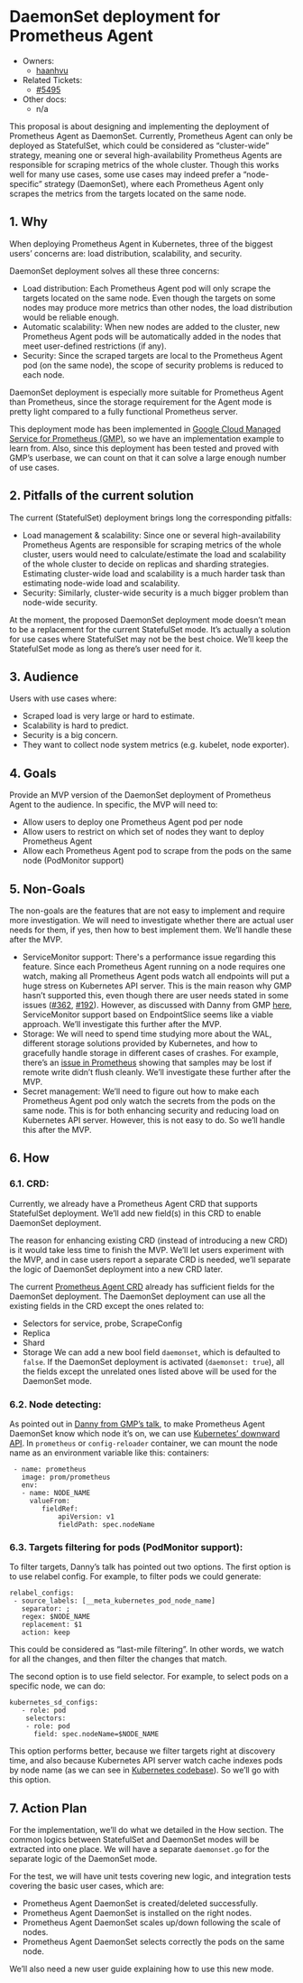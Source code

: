 # DaemonSet deployment for Prometheus Agent

* Owners:
  * [haanhvu](https://github.com/haanhvu)
* Related Tickets:
  * [#5495](https://github.com/prometheus-operator/prometheus-operator/issues/5495)
* Other docs:
  * n/a

This proposal is about designing and implementing the deployment of Prometheus Agent as DaemonSet. Currently, Prometheus Agent can only be deployed as StatefulSet, which could be considered as “cluster-wide” strategy, meaning one or several high-availability Prometheus Agents are responsible for scraping metrics of the whole cluster. Though this works well for many use cases, some use cases may indeed prefer a “node-specific” strategy (DaemonSet), where each Prometheus Agent only scrapes the metrics from the targets located on the same node.


## 1. Why

When deploying Prometheus Agent in Kubernetes, three of the biggest users’ concerns are: load distribution, scalability, and security.

DaemonSet deployment solves all these three concerns:
* Load distribution: Each Prometheus Agent pod will only scrape the targets located on the same node. Even though the targets on some nodes may produce more metrics than other nodes, the load distribution would be reliable enough.
* Automatic scalability: When new nodes are added to the cluster, new Prometheus Agent pods will be automatically added in the nodes that meet user-defined restrictions (if any).
* Security: Since the scraped targets are local to the Prometheus Agent pod (on the same node), the scope of security problems is reduced to each node.

DaemonSet deployment is especially more suitable for Prometheus Agent than Prometheus, since the storage requirement for the Agent mode is pretty light compared to a fully functional Prometheus server.

This deployment mode has been implemented in [Google Cloud Managed Service for Prometheus (GMP)](https://github.com/GoogleCloudPlatform/prometheus-engine/), so we have an implementation example to learn from. Also, since this deployment has been tested and proved with GMP’s userbase, we can count on that it can solve a large enough number of use cases.


## 2. Pitfalls of the current solution

The current (StatefulSet) deployment brings long the corresponding pitfalls:
* Load management & scalability: Since one or several high-availability Prometheus Agents are responsible for scraping metrics of the whole cluster, users would need to calculate/estimate the load and scalability of the whole cluster to decide on replicas and sharding strategies. Estimating cluster-wide load and scalability is a much harder task than estimating node-wide load and scalability.
* Security: Similarly, cluster-wide security is a much bigger problem than node-wide security.

At the moment, the proposed DaemonSet deployment mode doesn’t mean to be a replacement for the current StatefulSet mode. It’s actually a solution for use cases where StatefulSet may not be the best choice. We’ll keep the StatefulSet mode as long as there’s user need for it.


## 3. Audience

Users with use cases where:
* Scraped load is very large or hard to estimate.
* Scalability is hard to predict.
* Security is a big concern.
* They want to collect node system metrics (e.g. kubelet, node exporter).


## 4. Goals

Provide an MVP version of the DaemonSet deployment of Prometheus Agent to the audience.
In specific, the MVP will need to:
* Allow users to deploy one Prometheus Agent pod per node
* Allow users to restrict on which set of nodes they want to deploy Prometheus Agent
* Allow each Prometheus Agent pod to scrape from the pods on the same node (PodMonitor support)


## 5. Non-Goals

The non-goals are the features that are not easy to implement and require more investigation. We will need to investigate whether there are actual user needs for them, if yes, then how to best implement them. We’ll handle these after the MVP.
* ServiceMonitor support: There's a performance issue regarding this feature. Since each Prometheus Agent running on a node requires one watch, making all Prometheus Agent pods watch all endpoints will put a huge stress on Kubernetes API server. This is the main reason why GMP hasn’t supported this, even though there are user needs stated in some issues ([#362](https://github.com/GoogleCloudPlatform/prometheus-engine/issues/362), [#192](https://github.com/GoogleCloudPlatform/prometheus-engine/issues/192)). However, as discussed with Danny from GMP [here](https://github.com/GoogleCloudPlatform/prometheus-engine/issues/192#issuecomment-2028850846), ServiceMonitor support based on EndpointSlice seems like a viable approach. We’ll investigate this further after the MVP.
* Storage: We will need to spend time studying more about the WAL, different storage solutions provided by Kubernetes, and how to gracefully handle storage in different cases of crashes. For example, there’s an [issue in Prometheus](https://github.com/prometheus/prometheus/issues/8809) showing that samples may be lost if remote write didn’t flush cleanly. We’ll investigate these further after the MVP.
* Secret management: We’ll need to figure out how to make each Prometheus Agent pod only watch the secrets from the pods on the same node. This is for both enhancing security and reducing load on Kubernetes API server. However, this is not easy to do. So we’ll handle this after the MVP.


## 6. How

### 6.1. CRD:

Currently, we already have a Prometheus Agent CRD that supports StatefulSet deployment. We’ll add new field(s) in this CRD to enable DaemonSet deployment.

The reason for enhancing existing CRD (instead of introducing a new CRD) is it would take less time to finish the MVP. We’ll let users experiment with the MVP, and in case users report a separate CRD is needed, we’ll separate the logic of DaemonSet deployment into a new CRD later.

The current [Prometheus Agent CRD](https://prometheus-operator.dev/docs/operator/api/#monitoring.coreos.com/v1alpha1.PrometheusAgent) already has sufficient fields for the DaemonSet deployment. The DaemonSet deployment can use all the existing fields in the CRD except the ones related to:
* Selectors for service, probe, ScrapeConfig
* Replica
* Shard
* Storage
We can add a new bool field `daemonset`, which is defaulted to `false`. If the DaemonSet deployment is activated (`daemonset: true`), all the fields except the unrelated ones listed above will be used for the DaemonSet mode.

### 6.2. Node detecting:

As pointed out in [Danny from GMP’s talk](https://www.youtube.com/watch?v=yk2aaAyxgKw), to make Prometheus Agent DaemonSet know which node it’s on, we can use [Kubernetes’ downward API](https://kubernetes.io/docs/tasks/inject-data-application/environment-variable-expose-pod-information/). In `prometheus` or `config-reloader` container, we can mount the node name as an environment variable like this:
containers:
```
 - name: prometheus
   image: prom/prometheus
   env:
   - name: NODE_NAME
     valueFrom:
     	fieldRef:
     		apiVersion: v1
     		fieldPath: spec.nodeName
```

### 6.3. Targets filtering for pods (PodMonitor support):

To filter targets, Danny’s talk has pointed out two options.
The first option is to use relabel config. For example, to filter pods we could generate:
```
relabel_configs:
 - source_labels: [__meta_kubernetes_pod_node_name]
   separator: ;
   regex: $NODE_NAME
   replacement: $1
   action: keep
```
This could be considered as “last-mile filtering”. In other words, we watch for all the changes, and then filter the changes that match.

The second option is to use field selector. For example, to select pods on a specific node, we can do:
```
kubernetes_sd_configs:
   - role: pod
 	selectors:
 	- role: pod
   	  field: spec.nodeName=$NODE_NAME
```
This option performs better, because we filter targets right at discovery time, and also because Kubernetes API server watch cache indexes pods by node name (as we can see in [Kubernetes codebase](https://github.com/kubernetes/kubernetes/blob/v1.30.0-rc.0/pkg/registry/core/pod/storage/storage.go#L91)). So we’ll go with this option.


## 7. Action Plan

For the implementation, we’ll do what we detailed in the How section. The common logics between StatefulSet and DaemonSet modes will be extracted into one place. We will have a separate `daemonset.go` for the separate logic of the DaemonSet mode.

For the test, we will have unit tests covering new logic, and integration tests covering the basic user cases, which are:
* Prometheus Agent DaemonSet is created/deleted successfully.
* Prometheus Agent DaemonSet is installed on the right nodes.
* Prometheus Agent DaemonSet scales up/down following the scale of nodes.
* Prometheus Agent DaemonSet selects correctly the pods on the same node.

We’ll also need a new user guide explaining how to use this new mode.
